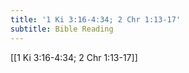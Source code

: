 ```yaml
---
title: '1 Ki 3:16-4:34; 2 Chr 1:13-17'
subtitle: Bible Reading
---
```


[[1 Ki 3:16-4:34; 2 Chr 1:13-17]]